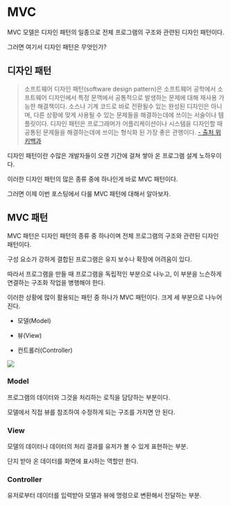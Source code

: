 # MVC

MVC 모델은 디자인 패턴의 일종으로 전체 프로그램의 구조와 관련된 디자인 패턴이다.

그러면 여기서 디자인 패턴은 무엇인가?

## 디자인 패턴

> 소프트웨어 디자인 패턴(software design pattern)은 소프트웨어 공학에서 소프트웨어 디자인에서 특정 문맥에서 공통적으로 발생하는 문제에 대해 재사용 가능한 해결책이다. 소스나 기계 코드로 바로 전환될수 있는 완성된 디자인은 아니며, 다른 상황에 맞게 사용될 수 있는 문제들을 해결하는데에 쓰이는 서술이나 템플릿이다. 디자인 패턴은 프로그래머가 어플리케이션이나 시스템을 디자인할 때 공통된 문제들을 해결하는데에 쓰이는 형식화 된 가장 좋은 관행이다. [- 출처 위키백과](https://ko.wikipedia.org/wiki/%EC%86%8C%ED%94%84%ED%8A%B8%EC%9B%A8%EC%96%B4_%EB%94%94%EC%9E%90%EC%9D%B8_%ED%8C%A8%ED%84%B4)

디자인 패턴이란 수많은 개발자들이 오랜 기간에 걸쳐 쌓아 온 프로그램 설계 노하우이다.

이러한 디자인 패턴의 많은 종류 중에 하나인게 바로 MVC 패턴이다.

그러면 이제 이번 포스팅에서 다룰 MVC 패턴에 대해서 알아보자.

## MVC 패턴

MVC 패턴은 디자인 패턴의 종류 중 하나이며 전체 프로그램의 구조와 관련된 디자인 패턴이다.

구성 요소가 강하게 결합된 프로그램은 유지 보수나 확장에 어려움이 있다.

따라서 프로그램을 만들 때 프로그램을 독립적인 부분으로 나누고, 이 부분을 느슨하게 연결하는 구조화 작업을 병행해야 한다.

이러한 상황에 많이 활용되는 패턴 중 하나가 MVC 패턴이다. 크게 세 부분으로 나누어 진다.

- 모델(Model)

- 뷰(View)

- 컨트롤러(Controller)

![](https://images.velog.io/images/kdo0129/post/d4c152ff-4e6a-4cea-87ba-460c81b78c41/image.png)

### Model

프로그램의 데이터와 그것을 처리하는 로직을 담당하는 부분이다.

모델에서 직접 뷰를 참조하여 수정하게 되는 구조를 가지면 안 된다.

### View

모델의 데이터나 데이터의 처리 결과를 유저가 볼 수 있게 표현하는 부분.

단지 받아 온 데이터를 화면에 표시하는 역할만 한다.

### Controller

유저로부터 데이터를 입력받아 모델과 뷰에 명령으로 변환해서 전달하는 부분.
